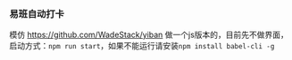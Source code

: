 ### 易班自动打卡
模仿 https://github.com/WadeStack/yiban 做一个js版本的，目前先不做界面，启动方式：`npm run start`，如果不能运行请安装`npm install babel-cli -g`
